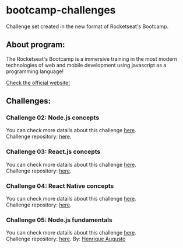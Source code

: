 # bootcamp-challenges

Challenge set created in the new format of Rocketseat's Bootcamp.

## About program:

The Rocketseat's Bootcamp is a immersive training in the most modern technologies of web and mobile development using javascript as a programming language!

<a href="https://rocketseat.com.br/gostack">Check the official website!</a>

## Challenges:

### Challenge 02: Node.js concepts

You can check more datails about this challenge <a href="https://github.com/Rocketseat/bootcamp-gostack-desafios/tree/master/desafio-conceitos-nodejs">here</a>.</br>
Challenge repository: <a href="https://github.com/hick97/nodejs-concepts">here</a>.

### Challenge 03: React.js concepts

You can check more datails about this challenge <a href="https://github.com/Rocketseat/bootcamp-gostack-desafios/tree/master/desafio-conceitos-reactjs">here</a>.</br>
Challenge repository: <a href="https://github.com/hick97/reactjs-concepts">here</a>.

### Challenge 04: React Native concepts

You can check more datails about this challenge <a href="https://github.com/Rocketseat/bootcamp-gostack-desafios/tree/master/desafio-conceitos-react-native">here</a>.</br>
Challenge repository: <a href="https://github.com/hick97/react-native-concepts">here</a>.

### Challenge 05: Node.js fundamentals

You can check more datails about this challenge <a href="https://github.com/Rocketseat/bootcamp-gostack-desafios/tree/master/desafio-fundamentos-nodejs">here</a>.</br>
Challenge repository: <a href="https://github.com/hick97/nodejs-fundamentals">here</a>.
By: <a href="https://github.com/hick97">Henrique Augusto</a>
